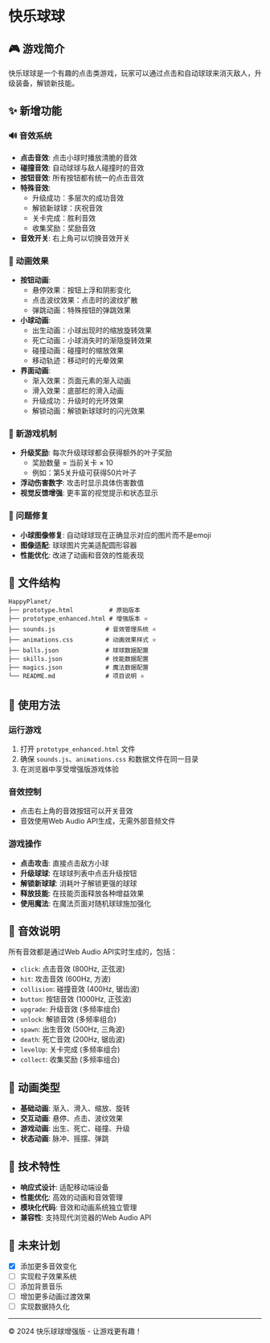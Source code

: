 # 快乐球球

## 🎮 游戏简介
快乐球球是一个有趣的点击类游戏，玩家可以通过点击和自动球球来消灭敌人，升级装备，解锁新技能。

## ✨ 新增功能

### 🔊 音效系统
- **点击音效**: 点击小球时播放清脆的音效
- **碰撞音效**: 自动球球与敌人碰撞时的音效
- **按钮音效**: 所有按钮都有统一的点击音效
- **特殊音效**: 
  - 升级成功：多层次的成功音效
  - 解锁新球球：庆祝音效
  - 关卡完成：胜利音效
  - 收集奖励：奖励音效
- **音效开关**: 右上角可以切换音效开关

### 🎨 动画效果
- **按钮动画**: 
  - 悬停效果：按钮上浮和阴影变化
  - 点击波纹效果：点击时的波纹扩散
  - 弹跳动画：特殊按钮的弹跳效果
- **小球动画**:
  - 出生动画：小球出现时的缩放旋转效果
  - 死亡动画：小球消失时的渐隐旋转效果
  - 碰撞动画：碰撞时的缩放效果
  - 移动轨迹：移动时的光晕效果
- **界面动画**:
  - 渐入效果：页面元素的渐入动画
  - 滑入效果：底部栏的滑入动画
  - 升级成功：升级时的光环效果
  - 解锁动画：解锁新球球时的闪光效果

### 🎯 新游戏机制
- **升级奖励**: 每次升级球球都会获得额外的叶子奖励
  - 奖励数量 = 当前关卡 × 10
  - 例如：第5关升级可获得50片叶子
- **浮动伤害数字**: 攻击时显示具体伤害数值
- **视觉反馈增强**: 更丰富的视觉提示和状态显示

### 🐛 问题修复
- **小球图像修复**: 自动球球现在正确显示对应的图片而不是emoji
- **图像适配**: 球球图片完美适配圆形容器
- **性能优化**: 改进了动画和音效的性能表现

## 📁 文件结构
```
HappyPlanet/
├── prototype.html          # 原始版本
├── prototype_enhanced.html # 增强版本 ⭐
├── sounds.js              # 音效管理系统 ⭐
├── animations.css         # 动画效果样式 ⭐
├── balls.json             # 球球数据配置
├── skills.json            # 技能数据配置
├── magics.json            # 魔法数据配置
└── README.md              # 项目说明 ⭐
```

## 🚀 使用方法

### 运行游戏
1. 打开 `prototype_enhanced.html` 文件
2. 确保 `sounds.js`、`animations.css` 和数据文件在同一目录
3. 在浏览器中享受增强版游戏体验

### 音效控制
- 点击右上角的音效按钮可以开关音效
- 音效使用Web Audio API生成，无需外部音频文件

### 游戏操作
- **点击攻击**: 直接点击敌方小球
- **升级球球**: 在球球列表中点击升级按钮
- **解锁新球球**: 消耗叶子解锁更强的球球
- **释放技能**: 在技能页面释放各种增益效果
- **使用魔法**: 在魔法页面对随机球球施加强化

## 🎵 音效说明
所有音效都是通过Web Audio API实时生成的，包括：
- `click`: 点击音效 (800Hz, 正弦波)
- `hit`: 攻击音效 (600Hz, 方波)
- `collision`: 碰撞音效 (400Hz, 锯齿波)
- `button`: 按钮音效 (1000Hz, 正弦波)
- `upgrade`: 升级音效 (多频率组合)
- `unlock`: 解锁音效 (多频率组合)
- `spawn`: 出生音效 (500Hz, 三角波)
- `death`: 死亡音效 (200Hz, 锯齿波)
- `levelUp`: 关卡完成 (多频率组合)
- `collect`: 收集奖励 (多频率组合)

## 🎨 动画类型
- **基础动画**: 渐入、滑入、缩放、旋转
- **交互动画**: 悬停、点击、波纹效果
- **游戏动画**: 出生、死亡、碰撞、升级
- **状态动画**: 脉冲、摇摆、弹跳

## 🔧 技术特性
- **响应式设计**: 适配移动端设备
- **性能优化**: 高效的动画和音效管理
- **模块化代码**: 音效和动画系统独立管理
- **兼容性**: 支持现代浏览器的Web Audio API

## 🎯 未来计划
- [x] 添加更多音效变化
- [ ] 实现粒子效果系统
- [ ] 添加背景音乐
- [ ] 增加更多动画过渡效果
- [ ] 实现数据持久化

---
© 2024 快乐球球增强版 - 让游戏更有趣！ 
